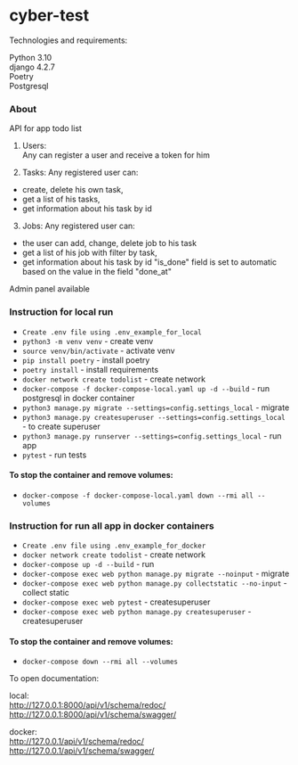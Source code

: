 # cyber-test

Technologies and requirements:  

Python 3.10  
django 4.2.7  
Poetry  
Postgresql  

### About

API for app todo list

1) Users:  
Any can register a user and receive a token for him

2) Tasks: 
Any registered user can:  
- create, delete his own task, 
- get a list of  his tasks, 
- get information about his task by id  

3) Jobs: 
Any registered user can:
- the user can add, change, delete job to his task
- get a list of  his job with filter by task, 
- get information about his task by id
"is_done" field is set to automatic based on the value in the field "done_at"

Admin panel available

### Instruction for local run
* `Create .env file using .env_example_for_local`
* `python3 -m venv venv` - create venv 
* `source venv/bin/activate` - activate venv  
* `pip install poetry` - install poetry
* `poetry install` - install requirements
* `docker network create todolist` - create network
* `docker-compose -f docker-compose-local.yaml up -d --build` - run 
  postgresql in docker container
* `python3 manage.py migrate --settings=config.settings_local` - migrate
* `python3 manage.py createsuperuser --settings=config.settings_local` - to create superuser
* `python3 manage.py runserver --settings=config.settings_local` - run app
* `pytest` - run tests

#### To stop the container and remove volumes:

* `docker-compose -f docker-compose-local.yaml down --rmi all --volumes`

### Instruction for run all app in docker containers

* `Create .env file using .env_example_for_docker`
* `docker network create todolist` - create network
* `docker-compose up -d --build` - run
* `docker-compose exec web python manage.py migrate --noinput` - migrate
* `docker-compose exec web python manage.py collectstatic --no-input` - 
  collect static
* `docker-compose exec web pytest` - createsuperuser
* `docker-compose exec web python manage.py createsuperuser` - createsuperuser


#### To stop the container and remove volumes:

* `docker-compose down --rmi all --volumes`

To open documentation:

local:  
http://127.0.0.1:8000/api/v1/schema/redoc/  
http://127.0.0.1:8000/api/v1/schema/swagger/  

docker:  
http://127.0.0.1/api/v1/schema/redoc/  
http://127.0.0.1/api/v1/schema/swagger/  
